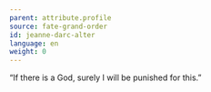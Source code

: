 ```yaml
---
parent: attribute.profile
source: fate-grand-order
id: jeanne-darc-alter
language: en
weight: 0
---
```


“If there is a God, surely I will be punished for this.”
